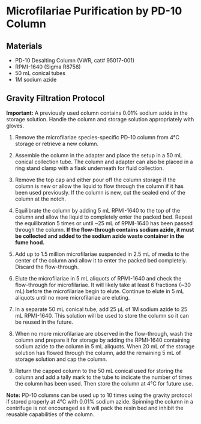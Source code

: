 # Microfilariae Purification by PD-10 Column

## Materials
- PD-10  Desalting Column (VWR, cat# 95017-001)
- RPMI-1640 (Sigma R8758)
- 50 mL conical tubes
- 1M sodium azide

## Gravity Filtration Protocol
**Important:** A previously used column contains 0.01% sodium azide in the storage solution. Handle the column and storage solution appropriately with gloves.

1. Remove the microfilariae species-specific PD-10 column from 4°C storage or retrieve a new column.

2. Assemble the column in the adapter and place the setup in a 50 mL conical collection tube. The column and adapter can also be placed in a ring stand clamp with a flask underneath for fluid collection.

3. Remove the top cap and either pour off the column storage if the column is new or allow the liquid to flow through the column if it has been used previously. If the column is new, cut the sealed end of the column at the notch.

4. Equilibrate the column by adding 5 mL RPMI-1640 to the top of the column and allow the liquid to completely enter the packed bed. Repeat the equilibration 5 times or until ~25 mL of RPMI-1640 has been passed through the column. **If the flow-through contains sodium azide, it must be collected and added to the sodium azide waste container in the fume hood.**

5. Add up to 1.5 million microfilariae suspended in 2.5 mL of media to the center of the column and allow it to enter the packed bed completely. Discard the flow-through.

6. Elute the microfilariae in 5 mL aliquots of RPMI-1640 and check the flow-through for microfilariae. It will likely take at least 6 fractions (~30 mL) before the microfilariae begin to elute. Continue to elute in 5 mL aliquots until no more microfilariae are eluting.

7. In a separate 50 mL conical tube, add 25 μL of 1M sodium azide to 25 mL RPMI-1640. This solution will be used to store the column so it can be reused in the future.

8. When no more microfilariae are observed in the flow-through, wash the column and prepare it for storage by adding the RPMI-1640 containing sodium azide to the column in 5 mL aliquots. When 20 mL of the storage solution has flowed through the column, add the remaining 5 mL of storage solution and cap the column.

9. Return the capped column to the 50 mL conical used for storing the column and add a tally mark to the tube to indicate the number of times the column has been used. Then store the column at 4°C for future use.

  **Note:** PD-10 columns can be used up to 10 times using the gravity protocol if stored properly at 4°C with 0.01% sodium azide. Spinning the column in a centrifuge is not encouraged as it will pack the resin bed and inhibit the reusable capabilities of the column.
